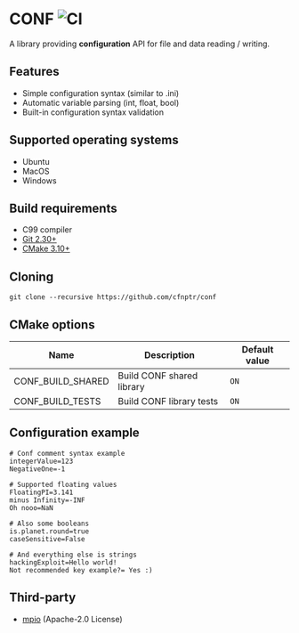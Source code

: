# CONF ![CI](https://github.com/cfnptr/conf/actions/workflows/cmake.yml/badge.svg)

A library providing **configuration** API for file and data reading / writing.

## Features

* Simple configuration syntax (similar to .ini)
* Automatic variable parsing (int, float, bool)
* Built-in configuration syntax validation

## Supported operating systems

* Ubuntu
* MacOS
* Windows

## Build requirements

* C99 compiler
* [Git 2.30+](https://git-scm.com/)
* [CMake 3.10+](https://cmake.org/)

## Cloning

```
git clone --recursive https://github.com/cfnptr/conf
```

## CMake options

| Name                | Description                | Default value |
|---------------------|----------------------------|---------------|
| CONF_BUILD_SHARED   | Build CONF shared library  | `ON`          |
| CONF_BUILD_TESTS    | Build CONF library tests   | `ON`          |

## Configuration example

```
# Conf comment syntax example
integerValue=123
NegativeOne=-1

# Supported floating values
FloatingPI=3.141
minus Infinity=-INF
Oh nooo=NaN

# Also some booleans
is.planet.round=true
caseSensitive=False

# And everything else is strings
hackingExploit=Hello world!
Not recommended key example?= Yes :)
```

## Third-party

* [mpio](https://github.com/cfnptr/mpio/) (Apache-2.0 License)
